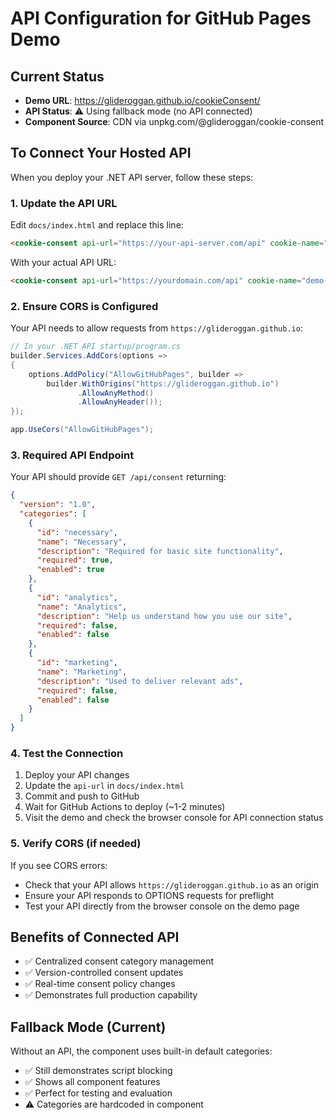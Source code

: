 # API Configuration for GitHub Pages Demo

## Current Status
- **Demo URL**: https://glideroggan.github.io/cookieConsent/
- **API Status**: ⚠️ Using fallback mode (no API connected)
- **Component Source**: CDN via unpkg.com/@glideroggan/cookie-consent

## To Connect Your Hosted API

When you deploy your .NET API server, follow these steps:

### 1. Update the API URL
Edit `docs/index.html` and replace this line:
```html
<cookie-consent api-url="https://your-api-server.com/api" cookie-name="demo-consent"></cookie-consent>
```

With your actual API URL:
```html
<cookie-consent api-url="https://yourdomain.com/api" cookie-name="demo-consent"></cookie-consent>
```

### 2. Ensure CORS is Configured
Your API needs to allow requests from `https://glideroggan.github.io`:

```csharp
// In your .NET API startup/program.cs
builder.Services.AddCors(options =>
{
    options.AddPolicy("AllowGitHubPages", builder =>
        builder.WithOrigins("https://glideroggan.github.io")
               .AllowAnyMethod()
               .AllowAnyHeader());
});

app.UseCors("AllowGitHubPages");
```

### 3. Required API Endpoint
Your API should provide `GET /api/consent` returning:

```json
{
  "version": "1.0",
  "categories": [
    {
      "id": "necessary",
      "name": "Necessary",
      "description": "Required for basic site functionality",
      "required": true,
      "enabled": true
    },
    {
      "id": "analytics",
      "name": "Analytics", 
      "description": "Help us understand how you use our site",
      "required": false,
      "enabled": false
    },
    {
      "id": "marketing",
      "name": "Marketing",
      "description": "Used to deliver relevant ads", 
      "required": false,
      "enabled": false
    }
  ]
}
```

### 4. Test the Connection
1. Deploy your API changes
2. Update the `api-url` in `docs/index.html`
3. Commit and push to GitHub
4. Wait for GitHub Actions to deploy (~1-2 minutes)
5. Visit the demo and check the browser console for API connection status

### 5. Verify CORS (if needed)
If you see CORS errors:
- Check that your API allows `https://glideroggan.github.io` as an origin
- Ensure your API responds to OPTIONS requests for preflight
- Test your API directly from the browser console on the demo page

## Benefits of Connected API
- ✅ Centralized consent category management
- ✅ Version-controlled consent updates  
- ✅ Real-time consent policy changes
- ✅ Demonstrates full production capability

## Fallback Mode (Current)
Without an API, the component uses built-in default categories:
- ✅ Still demonstrates script blocking
- ✅ Shows all component features  
- ✅ Perfect for testing and evaluation
- ⚠️ Categories are hardcoded in component
